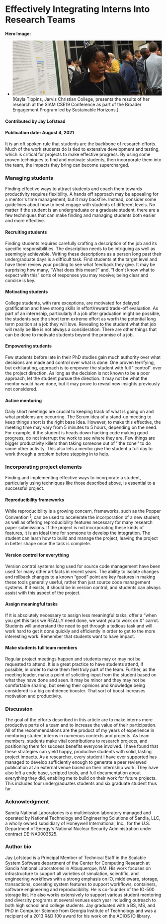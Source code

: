# Effectively Integrating Interns Into Research Teams

**Hero Image:**

 - <img src='../../images/Blog_0821_Interns.png' />[Kayla Tippins, Jarvis Christian College, presents the results of her research at the SIAM CSE19 Conference as part of the Broader Engagement Program led by Sustainable Horizons.] 

#### Contributed by Jay Lofstead 

#### Publication date: August 4, 2021

It is an oft spoken rule that students are the backbone of research efforts. Much of the work students do is tied to extensive development and testing, which is critical for projects to make effective progress. By using some proven techniques to find and motivate students, then incorporate them into the team, the impacts they bring can become supercharged.

### Managing students
Finding effective ways to attract students and coach them towards productivity requires flexibility. A hands off approach may be appealing for a mentor's time management, but it may backfire. Instead, consider some guidelines about how to best engage with students of different levels. No matter if the student is an undergraduate or a graduate student, there are a few techniques that can make finding and managing students both easier and more effective.

#### Recruiting students
Finding students requires carefully crafting a description of the job and its specific responsibilities. The description needs to be intriguing as well as seemingly achievable. Writing these descriptions as a person long past their undergraduate days is a difficult task. Find students at the target level and have them review your posting to see what feedback they give. It may be surprising how many, “What does this mean?” and, “I don't know what to expect with this” sorts of responses you may receive; being clear and concise is key.

#### Motivating students
College students, with rare exceptions, are motivated for delayed gratification and have strong skills in effort/reward trade-off evaluation. As part of an internship, particularly if a job after graduation might be possible, the students see the short term extreme effort as worth the potential long term position at a job they will love. Revealing to the student what that job will really be like is not always a consideration. There are other things that can be done to motivate students beyond the promise of a job. 
<!--- A mention of at least one "other thing" or examples would be best here. Otherwise, it seems like an incomplete thought. --->

#### Empowering students
Few students before late in their PhD studies gain much authority over what decisions are made and control over what is done. One proven terrifying, but exhilarating, approach is to empower the student with full ''control'' over the project direction. As long as the decision is not known to be a poor approach, let the student pursue the direction. It may not be what the mentor would have done, but it may prove to reveal new insights previously not considered.

#### Active mentoring
Daily short meetings are crucial to keeping track of what is going on and what problems are occurring. The Scrum idea of a stand-up meeting to keep things short is the right base idea. However, to make this effective, the meeting time may vary from 5 minutes to 5 hours, depending on the need. For example, if the student is heads down hacking code making good progress, do not interrupt the work to see where they are. Few things are bigger productivity killers than taking someone out of ''the zone'' to do some other activity. This also lets a mentor give the student a full day to work through a problem before stepping in to help.

### Incorporating project elements
Finding and implementing effective ways to incorporate a student, particularly using techniques like those described above, is essential to a successful project.

#### Reproducibility frameworks
While reproducibility is a growing concern, frameworks, such as the Popper Convention <sup>[1]</sup>, can be used to accelerate the incorporation of a new student, as well as offering reproducibility features necessary for many research paper submissions. If the project is not incorporating these kinds of features, it is an ideal time for someone to develop the integration. The student can learn how to build and manage the project, leaving the project in better shape once the task is complete.

#### Version control for everything
Version control systems long used for source code management have been used for many other artifacts in recent years. The ability to isolate changes and rollback changes to a known “good” point are key features in making these tools generally useful, rather than just source code management systems. If it exists, it should be in version control, and students can always assist with this aspect of the project.

#### Assign meaningful tasks
If it is absolutely necessary to assign less meaningful tasks, offer a “when you get this task we REALLY need done, we want you to work on X” carrot. Students will understand the need to get through a tedious task and will work hard to get it done quickly and efficiently in order to get to the more interesting work. Remember that students want to have impact.

#### Make students full team members
Regular project meetings happen and students may or may not be requested to attend. It is a great practice to have students attend, if possible, in order to make them feel truly part of the team. Further, as the meeting leader, make a point of soliciting input from the student based on what they have done and seen. It may be minor and they may not be comfortable sharing, but seeing their opinions and knowledge being considered is a big confidence booster. That sort of boost increases motivation and productivity.

### Discussion
The goal of the efforts described in this article are to make interns more productive parts of a team and to increase the value of their participation. All of the recommendations are the product of my years of experience in mentoring student interns in numerous contexts and projects. As team members, students make vital contributions to research projects, and positioning them for success benefits everyone involved. I have found that these strategies can yield happy, productive students with solid, lasting project impacts. As a researcher, every student I have ever supported has managed to develop sufficiently enough to generate a peer reviewed publication at an external venue based on their internship work. They have also left a code base, scripted tools, and full documentation about everything they did, enabling me to build on their work for future projects. This includes four undergraduates students and six graduate student thus far.

### Acknowledgment
Sandia National Laboratories is a multimission laboratory managed and operated by National Technology and Engineering Solutions of Sandia, LLC, a wholly owned subsidiary of Honeywell International, Inc., for the U.S. Department of Energy's National Nuclear Security Administration under contract DE-NA0003525.

### Author bio
Jay Lofstead is a Principal Member of Technical Staff in the Scalable System Software department of the Center for Computing Research at Sandia National Laboratories in Albuquerque, NM. His work focuses on infrastructure to support all varieties of simulation, scientific, and engineering workflows with a strong emphasis on IO, middleware, storage, transactions, operating system features to support workflows, containers, software engineering and reproducibility. He is co-founder of the IO-500 storage list. He also works extensively to support various student mentoring and diversity programs at several venues each year including outreach to both high school and college students. Jay graduated with a BS, MS, and PhD in Computer Science from Georgia Institute of Technology and was a recipient of a 2013 R&D 100 award for his work on the ADIOS IO library.

[1]: https://ieeexplore.ieee.org/document/7965226 "The Popper Convention: Making Reproducible Systems Evaluation Practical" 

<!---
Publish: preview
Pinned: no
Topics: Strategies for more effective teams
RSS update: 2021-08-04
--->
